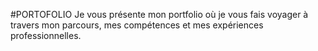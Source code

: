 #PORTOFOLIO
Je vous présente mon portfolio où je vous fais voyager à travers mon parcours, mes compétences et mes expériences professionnelles.
